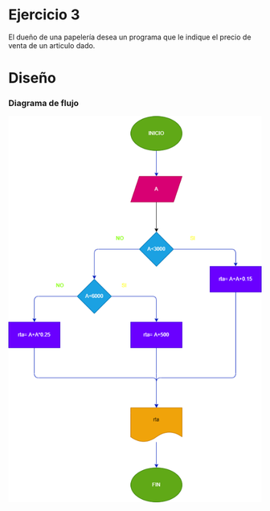 # Ejercicio 3
 El dueño de una papelería desea un programa que le indique el precio de venta de un articulo dado.
# Diseño

### Diagrama de flujo
![Diagrama](diagrama.png "diagrama de flujo")
